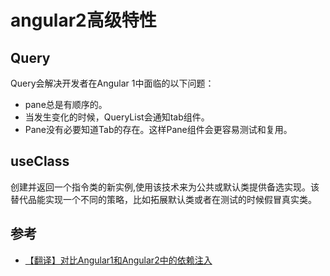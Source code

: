 # angular2高级特性

## Query
Query会解决开发者在Angular 1中面临的以下问题：
* pane总是有顺序的。
* 当发生变化的时候，QueryList会通知tab组件。
* Pane没有必要知道Tab的存在。这样Pane组件会更容易测试和复用。

## useClass
创建并返回一个指令类的新实例,使用该技术来为公共或默认类提供备选实现。该替代品能实现一个不同的策略，比如拓展默认类或者在测试的时候假冒真实类。

## 参考
* [【翻译】对比Angular1和Angular2中的依赖注入](https://my.oschina.net/mumu/blog/775695?utm_source=tuicool)
